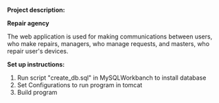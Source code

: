 **Project description:**

**Repair agency**

The web application is used for making communications between users, who make repairs, managers, who manage requests, and masters, who repair user's devices.

**Set up instructions:**

1. Run script "create_db.sql" in MySQLWorkbanch to install database
2. Set Configurations to run program in tomcat
3. Build program
